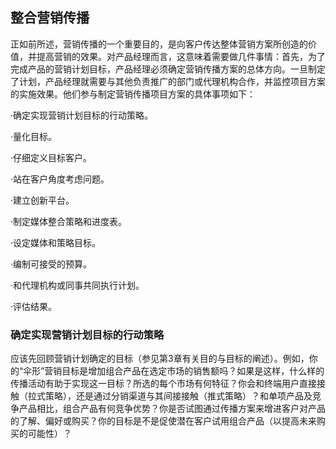 ## 整合营销传播

正如前所述，营销传播的一个重要目的，是向客户传达整体营销方案所创造的价值，并提高营销的效果。对产品经理而言，这意味着需要做几件事情：首先，为了完成产品的营销计划目标，产品经理必须确定营销传播方案的总体方向。一旦制定了计划，产品经理就需要与其他负责推广的部门或代理机构合作，并监控项目方案的实施效果。他们参与制定营销传播项目方案的具体事项如下：

·确定实现营销计划目标的行动策略。

·量化目标。

·仔细定义目标客户。

·站在客户角度考虑问题。

·建立创新平台。

·制定媒体整合策略和进度表。

·设定媒体和策略目标。

·编制可接受的预算。

·和代理机构或同事共同执行计划。

·评估结果。

### 确定实现营销计划目标的行动策略

应该先回顾营销计划确定的目标（参见第3章有关目的与目标的阐述）。例如，你的“伞形”营销目标是增加组合产品在选定市场的销售额吗？如果是这样，什么样的传播活动有助于实现这一目标？所选的每个市场有何特征？你会和终端用户直接接触（拉式策略），还是通过分销渠道与其间接接触（推式策略）？和单项产品及竞争产品相比，组合产品有何竞争优势？你是否试图通过传播方案来增进客户对产品的了解、偏好或购买？你的目标是不是促使潜在客户试用组合产品（以提高未来购买的可能性）？
